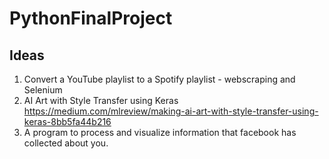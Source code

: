 # PythonFinalProject

## Ideas
1. Convert a YouTube playlist to a Spotify playlist - webscraping and Selenium 
2. AI Art with Style Transfer using Keras 
       https://medium.com/mlreview/making-ai-art-with-style-transfer-using-keras-8bb5fa44b216
3. A program to process and visualize information that facebook has collected about you. 
